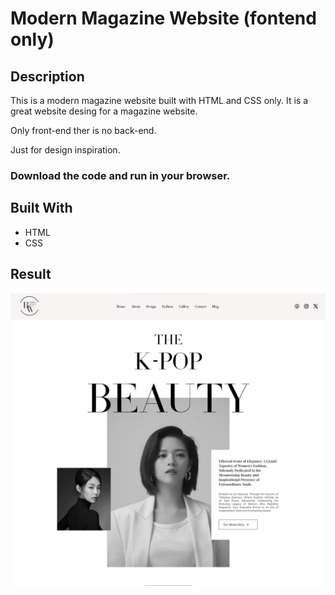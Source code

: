 # Modern Magazine Website (fontend only)

## Description

This is a modern magazine website built with HTML and CSS only. It is a great website desing for a magazine website.

Only front-end ther is no back-end.

Just for design inspiration.

### Download the code and run in your browser.

## Built With

- HTML
- CSS


## Result 

![screenshot](./imgs/output%20img.png)


